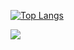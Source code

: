 [![Top Langs](https://github-readme-stats.vercel.app/api/top-langs/?username=lukefleed&layout=compact&theme=dracula)](https://github.com/lukefleed/lukefleed)

<!-- <a href="https://github.com/lukefleed/lab-didattico">
  <img align="center" src="https://github-readme-stats.vercel.app/api/pin/?username=lukefleed&repo=lab-didattico&theme=dracula" />
</a>

<!-- <a href="https://github.com/lukefleed/raspberry">
  <img align="center" src="https://github-readme-stats.vercel.app/api/pin/?username=lukefleed&repo=raspberry&theme=dracula" />
</a> -->

<!-- <a href="https://github.com/lukefleed/Dispensa-sul-calcolo-integrale">
  <img align="center" src="https://github-readme-stats.vercel.app/api/pin/?username=lukefleed&repo=Dispensa-sul-calcolo-integrale&theme=dracula" />
</a> -->

<a href="https://github.com/lukefleed/imdb-graph">
  <img align="center" src="https://github-readme-stats.vercel.app/api/pin/?username=lukefleed&repo=imdb-graph&theme=dracula" />
</a>
